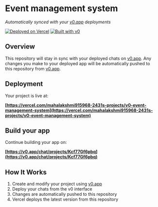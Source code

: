 # Event management system

*Automatically synced with your [v0.app](https://v0.app) deployments*

[![Deployed on Vercel](https://img.shields.io/badge/Deployed%20on-Vercel-black?style=for-the-badge&logo=vercel)](https://vercel.com/mahalakshmi915968-2431s-projects/v0-event-management-system)
[![Built with v0](https://img.shields.io/badge/Built%20with-v0.app-black?style=for-the-badge)](https://v0.app/chat/projects/Kcf77Gf6pbq)

## Overview

This repository will stay in sync with your deployed chats on [v0.app](https://v0.app).
Any changes you make to your deployed app will be automatically pushed to this repository from [v0.app](https://v0.app).

## Deployment

Your project is live at:

**[https://vercel.com/mahalakshmi915968-2431s-projects/v0-event-management-system](https://vercel.com/mahalakshmi915968-2431s-projects/v0-event-management-system)**

## Build your app

Continue building your app on:

**[https://v0.app/chat/projects/Kcf77Gf6pbq](https://v0.app/chat/projects/Kcf77Gf6pbq)**

## How It Works

1. Create and modify your project using [v0.app](https://v0.app)
2. Deploy your chats from the v0 interface
3. Changes are automatically pushed to this repository
4. Vercel deploys the latest version from this repository
